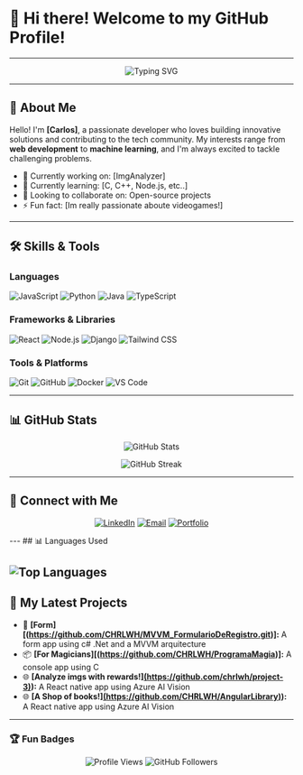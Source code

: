 # 👋 Hi there! Welcome to my GitHub Profile!

---

<p align="center">
  <img src="https://readme-typing-svg.demolab.com?font=Fira+Code&size=22&pause=1000&color=36ADF7&width=435&lines=Software+Developer+%7C+Tech+Enthusiast;Open+Source+Contributor;Always+Learning+New+Things!" alt="Typing SVG" />
</p>

---

## 🌟 About Me

Hello! I'm **[Carlos]**, a passionate developer who loves building innovative solutions and contributing to the tech community. My interests range from **web development** to **machine learning**, and I'm always excited to tackle challenging problems.

- 🔭 Currently working on: [ImgAnalyzer]
- 🌱 Currently learning: [C, C++, Node.js, etc..]
- 👯 Looking to collaborate on: Open-source projects
- ⚡ Fun fact: [Im really passionate aboute videogames!]

---

## 🛠️ Skills & Tools

### Languages
![JavaScript](https://img.shields.io/badge/JavaScript-F7DF1E?style=flat-square&logo=javascript&logoColor=black)
![Python](https://img.shields.io/badge/Python-3776AB?style=flat-square&logo=python&logoColor=white)
![Java](https://img.shields.io/badge/Java-007396?style=flat-square&logo=java&logoColor=white)
![TypeScript](https://img.shields.io/badge/TypeScript-007ACC?style=flat-square&logo=typescript&logoColor=white)

### Frameworks & Libraries
![React](https://img.shields.io/badge/React-61DAFB?style=flat-square&logo=react&logoColor=black)
![Node.js](https://img.shields.io/badge/Node.js-339933?style=flat-square&logo=node.js&logoColor=white)
![Django](https://img.shields.io/badge/Django-092E20?style=flat-square&logo=django&logoColor=white)
![Tailwind CSS](https://img.shields.io/badge/Tailwind_CSS-38B2AC?style=flat-square&logo=tailwind-css&logoColor=white)

### Tools & Platforms
![Git](https://img.shields.io/badge/Git-F05032?style=flat-square&logo=git&logoColor=white)
![GitHub](https://img.shields.io/badge/GitHub-181717?style=flat-square&logo=github&logoColor=white)
![Docker](https://img.shields.io/badge/Docker-2496ED?style=flat-square&logo=docker&logoColor=white)
![VS Code](https://img.shields.io/badge/VS_Code-007ACC?style=flat-square&logo=visual-studio-code&logoColor=white)

---

## 📊 GitHub Stats

<p align="center">
  <img src="https://github-readme-stats.vercel.app/api?username=chrlwh&show_icons=true&theme=radical" alt="GitHub Stats" />
</p>

<p align="center">
  <img src="https://github-readme-streak-stats.herokuapp.com/?user=chrlwh&theme=radical" alt="GitHub Streak" />
</p>

---

## 🔗 Connect with Me

<p align="center">
  <a href="https://www.linkedin.com/in/carlos-hern%C3%A1ndez-275010236/" target="_blank"><img alt="LinkedIn" src="https://img.shields.io/badge/LinkedIn-0A66C2?style=for-the-badge&logo=linkedin&logoColor=white" /></a>
  <a href="mailto:your-email@example.com"><img alt="Email" src="https://img.shields.io/badge/Email-D14836?style=for-the-badge&logo=gmail&logoColor=white" /></a>
  <a href="https://your-portfolio.com" target="_blank"><img alt="Portfolio" src="https://img.shields.io/badge/Portfolio-FF5722?style=for-the-badge&logo=web&logoColor=white" /></a>
</p>
---
## 📊 Languages Used

![Top Languages](https://github-readme-stats.vercel.app/api/top-langs/?username=chrlwh&layout=compact&theme=radical)
---

## 🌱 My Latest Projects

- 🚀 **[Form][(https://github.com/CHRLWH/MVVM_FormularioDeRegistro.git)]:** A form app using c# .Net and a MVVM arquitecture
- 📦 **[For Magicians][(https://github.com/CHRLWH/ProgramaMagia)]:** A console app using C 
- 🌐 **[Analyze imgs with rewards!][(https://github.com/chrlwh/project-3)](https://github.com/Martinm75/imgAnalyzer.git)):** A React native app using Azure AI Vision
- 🌐 **[A Shop of books!][(https://github.com/CHRLWH/AngularLibrary)](https://github.com/Martinm75/imgAnalyzer.git)):** A React native app using Azure AI Vision

---

### 🏆 Fun Badges
<p align="center">
  <img src="https://visitor-badge.laobi.icu/badge?page_id=your-username.chrlwh" alt="Profile Views" />
  <img src="https://img.shields.io/github/followers/chrlwh?style=social" alt="GitHub Followers" />
</p>
